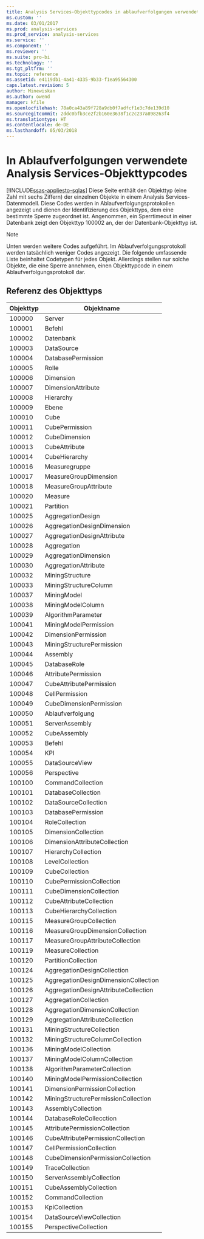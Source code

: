 ```yaml
---
title: Analysis Services-Objekttypcodes in ablaufverfolgungen verwendete | Microsoft Docs
ms.custom: ''
ms.date: 03/01/2017
ms.prod: analysis-services
ms.prod_service: analysis-services
ms.service: ''
ms.component: ''
ms.reviewer: ''
ms.suite: pro-bi
ms.technology: ''
ms.tgt_pltfrm: ''
ms.topic: reference
ms.assetid: e4119db1-4a41-4335-9b33-f1ea95564300
caps.latest.revision: 5
author: Minewiskan
ms.author: owend
manager: kfile
ms.openlocfilehash: 78a0ca43a89f728a9db0f7adfcf1e3c7de139d10
ms.sourcegitcommit: 2ddc0bfb3ce2f2b160e3638f1c2c237a898263f4
ms.translationtype: HT
ms.contentlocale: de-DE
ms.lasthandoff: 05/03/2018
---
```

# <a name="analysis-services-object-type-codes-used-in-traces"></a>In Ablaufverfolgungen verwendete Analysis Services-Objekttypcodes
[!INCLUDE[ssas-appliesto-sqlas](../../includes/ssas-appliesto-sqlas.md)]
  Diese Seite enthält den Objekttyp (eine Zahl mit sechs Ziffern) der einzelnen Objekte in einem Analysis Services-Datenmodell. Diese Codes werden in Ablaufverfolgungsprotokollen angezeigt und dienen der Identifizierung des Objekttyps, dem eine bestimmte Sperre zugeordnet ist. Angenommen, ein Sperrtimeout in einer Datenbank zeigt den Objekttyp 100002 an, der der Datenbank-Objekttyp ist.  
  
> [!NOTE]  
>  Unten werden weitere Codes aufgeführt. Im Ablaufverfolgungsprotokoll werden tatsächlich weniger Codes angezeigt. Die folgende umfassende Liste beinhaltet Codetypen für jedes Objekt. Allerdings stellen nur solche Objekte, die eine Sperre annehmen, einen Objekttypcode in einem Ablaufverfolgungsprotokoll dar.  
  
## <a name="object-type-reference"></a>Referenz des Objekttyps  
  
|Objekttyp|Objektname|  
|-----------------|-----------------|  
|100000|Server|  
|100001|Befehl|  
|100002|Datenbank|  
|100003|DataSource|  
|100004|DatabasePermission|  
|100005|Rolle|  
|100006|Dimension|  
|100007|DimensionAttribute|  
|100008|Hierarchy|  
|100009|Ebene|  
|100010|Cube|  
|100011|CubePermission|  
|100012|CubeDimension|  
|100013|CubeAttribute|  
|100014|CubeHierarchy|  
|100016|Measuregruppe|  
|100017|MeasureGroupDimension|  
|100018|MeasureGroupAttribute|  
|100020|Measure|  
|100021|Partition|  
|100025|AggregationDesign|  
|100026|AggregationDesignDimension|  
|100027|AggregationDesignAttribute|  
|100028|Aggregation|  
|100029|AggregationDimension|  
|100030|AggregationAttribute|  
|100032|MiningStructure|  
|100033|MiningStructureColumn|  
|100037|MiningModel|  
|100038|MiningModelColumn|  
|100039|AlgorithmParameter|  
|100041|MiningModelPermission|  
|100042|DimensionPermission|  
|100043|MiningStructurePermission|  
|100044|Assembly|  
|100045|DatabaseRole|  
|100046|AttributePermission|  
|100047|CubeAttributePermission|  
|100048|CellPermission|  
|100049|CubeDimensionPermission|  
|100050|Ablaufverfolgung|  
|100051|ServerAssembly|  
|100052|CubeAssembly|  
|100053|Befehl|  
|100054|KPI|  
|100055|DataSourceView|  
|100056|Perspective|  
|100100|CommandCollection|  
|100101|DatabaseCollection|  
|100102|DataSourceCollection|  
|100103|DatabasePermission|  
|100104|RoleCollection|  
|100105|DimensionCollection|  
|100106|DimensionAttributeCollection|  
|100107|HierarchyCollection|  
|100108|LevelCollection|  
|100109|CubeCollection|  
|100110|CubePermissionCollection|  
|100111|CubeDimensionCollection|  
|100112|CubeAttributeCollection|  
|100113|CubeHierarchyCollection|  
|100115|MeasureGroupCollection|  
|100116|MeasureGroupDimensionCollection|  
|100117|MeasureGroupAttributeCollection|  
|100119|MeasureCollection|  
|100120|PartitionCollection|  
|100124|AggregationDesignCollection|  
|100125|AggregationDesignDimensionCollection|  
|100126|AggregationDesignAttributeCollection|  
|100127|AggregationCollection|  
|100128|AggregationDimensionCollection|  
|100129|AggregationAttributeCollection|  
|100131|MiningStructureCollection|  
|100132|MiningStructureColumnCollection|  
|100136|MiningModelCollection|  
|100137|MiningModelColumnCollection|  
|100138|AlgorithmParameterCollection|  
|100140|MiningModelPermissionCollection|  
|100141|DimensionPermissionCollection|  
|100142|MiningStructurePermissionCollection|  
|100143|AssemblyCollection|  
|100144|DatabaseRoleCollecction|  
|100145|AttributePermissionCollection|  
|100146|CubeAttributePermissionCollection|  
|100147|CellPermissionCollection|  
|100148|CubeDimensionPermissionCollection|  
|100149|TraceCollection|  
|100150|ServerAssemblyCollection|  
|100151|CubeAssemblyCollection|  
|100152|CommandCollection|  
|100153|KpiCollection|  
|100154|DataSourceViewCollection|  
|100155|PerspectiveCollection|  
  
  
